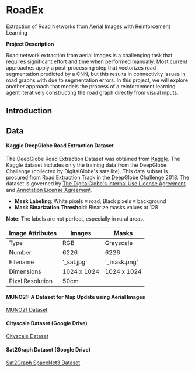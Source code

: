 # RoadEx
Extraction of Road Networks from Aerial Images with Reinforcement Learning

**Project Description**


Road network extraction from aerial images is a challenging task that requires significant effort and time when performed manually. Most current approaches apply a post-processing step that vectorizes road segmentation predicted by a CNN, but this results in connectivity issues in road graphs with due to segmentation errors. In this project, we will explore another approach that models the process of a reinforcement learning agent iteratively constructing the road graph directly from visual inputs.


## Introduction


## Data


#### Kaggle DeepGlobe Road Extraction Dataset

The DeepGlobe Road Extraction Dataset was obtained from [Kaggle](https://www.kaggle.com/datasets/balraj98/deepglobe-road-extraction-dataset). The Kaggle dataset includes only the training data from the DeepGlobe Challenge (collected by DigitalGlobe's satellite). This data subset is procured from [Road Extraction Track](https://competitions.codalab.org/competitions/18467) in the [DeepGlobe Challenge 2018](http://deepglobe.org/challenge.html). The dataset is governed by [The DigitalGlobe's Internal Use License Agreement](http://deepglobe.org/docs/CVPR_InternalUseLicenseAgreement_07-11-18.pdf) and [Annotation License Agreement](http://deepglobe.org/docs/Annotation%20License%20Agreement.pdf).


* **Mask Labeling**: White pixels ≡ road, Black pixels ≡ background
* **Mask Binarization Threshol**d: Binarize masks values at 128

**Note**: The labels are not perfect, especially in rural areas.

| Image Attributes   | Images                                   | Masks                                        |
|-------------------|-------------------------------------------|----------------------------------------------|
| Type              | RGB                                       | Grayscale                                    |
| Number            | 6226                                      | 6226                                         |
| Filename          | '_sat.jpg'                                | '_mask.png'                                  |
| Dimensions        | 1024 x 1024                               | 1024 x 1024                                  |
| Pixel Resolution  | 50cm                                      |                                              |

#### MUNO21: A Dataset for Map Update using Aerial Images
[MUNO21 Dataset](https://favyen.com/muno21/)

#### Cityscale Dataset (Google Drive)
[Cityscale Dataset](https://drive.google.com/drive/folders/1uABt127ehNBQyfCnv6OND841ZrUlhmNB)

#### Sat2Graph Dataset (Google Drive)
[Sat2Graph SpaceNet3 Dataset](https://drive.google.com/drive/folders/1uABt127ehNBQyfCnv6OND841ZrUlhmNB)

